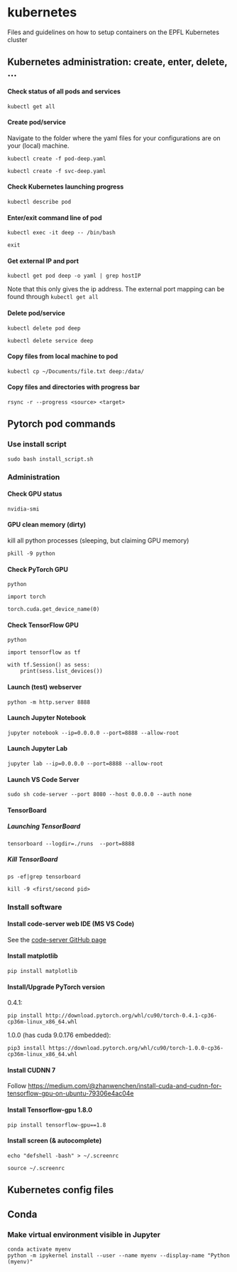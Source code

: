 # kubernetes
Files and guidelines on how to setup containers on the EPFL Kubernetes cluster

## Kubernetes administration: create, enter, delete, ...

#### Check status of all pods and services

`kubectl get all`

#### Create pod/service

Navigate to the folder where the yaml files for your configurations are on your (local) machine.

`kubectl create -f pod-deep.yaml`

`kubectl create -f svc-deep.yaml`

#### Check Kubernetes launching progress

`kubectl describe pod`

#### Enter/exit command line of pod

`kubectl exec -it deep -- /bin/bash`

`exit`

#### Get external IP and port

`kubectl get pod deep -o yaml | grep hostIP`

Note that this only gives the ip address. The external port mapping can be found through `kubectl get all`

#### Delete pod/service

`kubectl delete pod deep`

`kubectl delete service deep`

#### Copy files from local machine to pod
`kubectl cp ~/Documents/file.txt deep:/data/`

#### Copy files and directories with progress bar

`rsync -r --progress <source> <target>`

## Pytorch pod commands

### Use install script
`sudo bash install_script.sh`

### Administration

#### Check GPU status

`nvidia-smi`

#### GPU clean memory (dirty)
kill all python processes (sleeping, but claiming GPU memory)

`pkill -9 python`

#### Check PyTorch GPU

`python`

`import torch`

`torch.cuda.get_device_name(0)`

#### Check TensorFlow GPU

`python`

`import tensorflow as tf`

```
with tf.Session() as sess:
    print(sess.list_devices())
```

#### Launch (test) webserver

`python -m http.server 8888`

#### Launch Jupyter Notebook

`jupyter notebook --ip=0.0.0.0 --port=8888 --allow-root`

#### Launch Jupyter Lab

`jupyter lab --ip=0.0.0.0 --port=8888 --allow-root`

#### Launch VS Code Server

`sudo sh code-server --port 8080 --host 0.0.0.0 --auth none`

#### TensorBoard

##### Launching TensorBoard

`tensorboard --logdir=./runs  --port=8888`

##### Kill TensorBoard
`ps -ef|grep tensorboard`

`kill -9 <first/second pid>`
### Install software

#### Install code-server web IDE (MS VS Code)
See the [code-server GitHub page](https://github.com/cdr/code-server#releases)

#### Install matplotlib

`pip install matplotlib`

#### Install/Upgrade PyTorch version
0.4.1:

`pip install http://download.pytorch.org/whl/cu90/torch-0.4.1-cp36-cp36m-linux_x86_64.whl`

1.0.0 (has cuda 9.0.176 embedded):

`pip3 install https://download.pytorch.org/whl/cu90/torch-1.0.0-cp36-cp36m-linux_x86_64.whl`


#### Install CUDNN 7
Follow https://medium.com/@zhanwenchen/install-cuda-and-cudnn-for-tensorflow-gpu-on-ubuntu-79306e4ac04e

#### Install Tensorflow-gpu 1.8.0
`pip install tensorflow-gpu==1.8`

#### Install screen (& autocomplete)
`echo "defshell -bash" > ~/.screenrc`

`source ~/.screenrc`

## Kubernetes config files

## Conda
### Make virtual environment visible in Jupyter
`conda activate myenv`  
`python -m ipykernel install --user --name myenv --display-name "Python (myenv)"`
